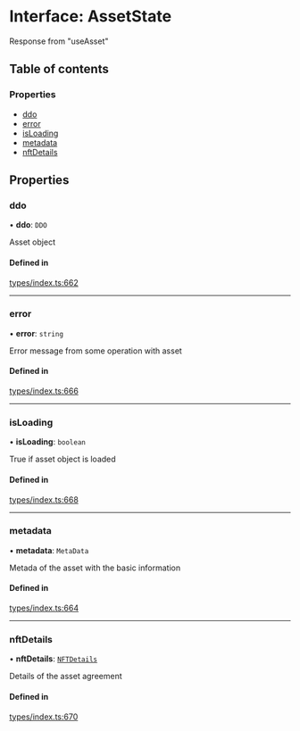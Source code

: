 # Interface: AssetState

Response from "useAsset"

## Table of contents

### Properties

- [ddo](AssetState.md#ddo)
- [error](AssetState.md#error)
- [isLoading](AssetState.md#isloading)
- [metadata](AssetState.md#metadata)
- [nftDetails](AssetState.md#nftdetails)

## Properties

### ddo

• **ddo**: `DDO`

Asset object

#### Defined in

[types/index.ts:662](https://github.com/nevermined-io/react-components/blob/799d5c9/catalog/src/types/index.ts#L662)

___

### error

• **error**: `string`

Error message from some operation with asset

#### Defined in

[types/index.ts:666](https://github.com/nevermined-io/react-components/blob/799d5c9/catalog/src/types/index.ts#L666)

___

### isLoading

• **isLoading**: `boolean`

True if asset object is loaded

#### Defined in

[types/index.ts:668](https://github.com/nevermined-io/react-components/blob/799d5c9/catalog/src/types/index.ts#L668)

___

### metadata

• **metadata**: `MetaData`

Metada of the asset with the basic information

#### Defined in

[types/index.ts:664](https://github.com/nevermined-io/react-components/blob/799d5c9/catalog/src/types/index.ts#L664)

___

### nftDetails

• **nftDetails**: [`NFTDetails`](NFTDetails.md)

Details of the asset agreement

#### Defined in

[types/index.ts:670](https://github.com/nevermined-io/react-components/blob/799d5c9/catalog/src/types/index.ts#L670)
